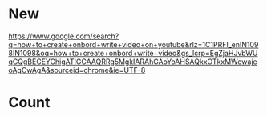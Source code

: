 # New

https://www.google.com/search?q=how+to+create+onbord+write+video+on+youtube&rlz=1C1PRFI_enIN1098IN1098&oq=how+to+create+onbord+write+video&gs_lcrp=EgZjaHJvbWUqCQgBECEYChigATIGCAAQRRg5MgkIARAhGAoYoAHSAQkxOTkxMWowajeoAgCwAgA&sourceid=chrome&ie=UTF-8

# Count


